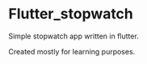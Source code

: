 # Flutter_stopwatch
Simple stopwatch app written in flutter.

Created mostly for learning purposes.
